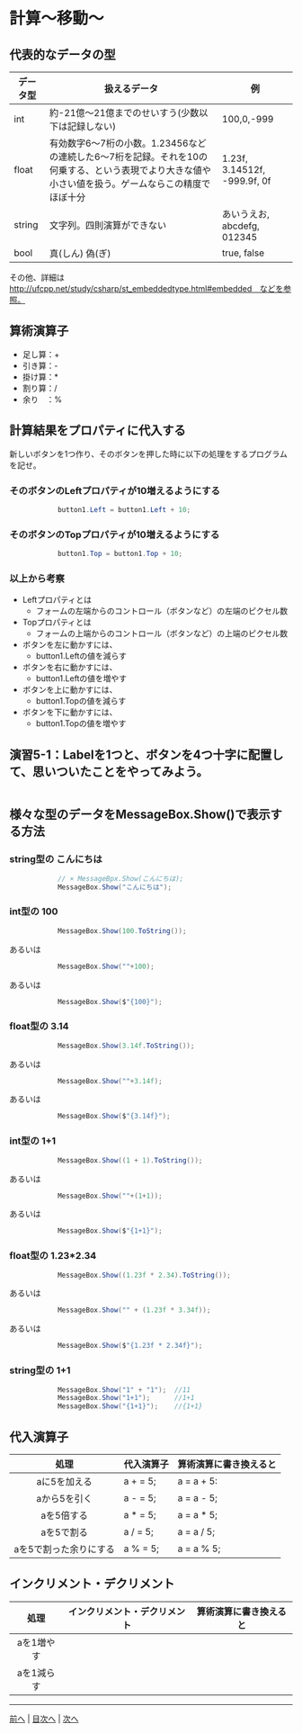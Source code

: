 # 計算～移動～

## 代表的なデータの型
|データ型|扱えるデータ|例|
|-------|-----------|--|
|int    |約-21億～21億までのせいすう(少数以下は記録しない)     |100,0,-999  |
|float  |有効数字6～7桁の小数。1.23456などの連続した6～7桁を記録。それを10の何乗する、という表現でより大きな値や小さい値を扱う。ゲームならこの精度でほぼ十分           |1.23f, 3.14512f, -999.9f, 0f  |
|string |文字列。四則演算ができない           |あいうえお, abcdefg, 012345  |
|bool   |真(しん) 偽(ぎ)           |true, false  |

その他、詳細は http://ufcpp.net/study/csharp/st_embeddedtype.html#embedded　などを参照。

## 算術演算子
- 足し算：+
- 引き算：-
- 掛け算：*
- 割り算：/
- 余り　：%

## 計算結果をプロパティに代入する
新しいボタンを1つ作り、そのボタンを押した時に以下の処理をするプログラムを記せ。

### そのボタンのLeftプロパティが10増えるようにする
```cs
            button1.Left = button1.Left + 10;
```

### そのボタンのTopプロパティが10増えるようにする
```cs
            button1.Top = button1.Top + 10;
```

### 以上から考察
- Leftプロパティとは
  - フォームの左端からのコントロール（ボタンなど）の左端のピクセル数
- Topプロパティとは
  - フォームの上端からのコントロール（ボタンなど）の上端のピクセル数
- ボタンを左に動かすには、
  - button1.Leftの値を減らす
- ボタンを右に動かすには、
  - button1.Leftの値を増やす
- ボタンを上に動かすには、
  - button1.Topの値を減らす
- ボタンを下に動かすには、
  - button1.Topの値を増やす

## 演習5-1：Labelを1つと、ボタンを4つ十字に配置して、思いついたことをやってみよう。

```cs

```

## 様々な型のデータをMessageBox.Show()で表示する方法
### string型の こんにちは
```cs
            // × MessageBpx.Show(こんにちは);
            MessageBox.Show("こんにちは");
```

### int型の 100
```cs
            MessageBox.Show(100.ToString());
```

あるいは

```cs
            MessageBox.Show(""+100);
```
あるいは

```cs
            MessageBox.Show($"{100}");
```

### float型の 3.14
```cs
            MessageBox.Show(3.14f.ToString());
```

あるいは

```cs
            MessageBox.Show(""+3.14f);
```
あるいは

```cs
            MessageBox.Show($"{3.14f}");
```

### int型の 1+1
```cs
            MessageBox.Show((1 + 1).ToString());
```

あるいは

```cs
            MessageBox.Show(""+(1+1));
```
あるいは

```cs
            MessageBox.Show($"{1+1}");
```

### float型の 1.23*2.34
```cs
            MessageBox.Show((1.23f * 2.34).ToString());
```

あるいは

```cs
            MessageBox.Show("" + (1.23f * 3.34f));
```
あるいは

```cs
            MessageBox.Show($"{1.23f * 2.34f}");
```
### string型の 1+1
```cs
            MessageBox.Show("1" + "1");  //11
            MessageBox.Show("1+1");      //1+1
            MessageBox.Show("{1+1}");    //{1+1}
```

## 代入演算子
|処理                   |代入演算子|算術演算に書き換えると|
|:---------------------:|---------|-------------------|
|aに5を加える            | a + = 5;        |     a = a + 5:                |
|aから5を引く           |  a - = 5;       |      a = a - 5;             |
|aを5倍する             |  a * = 5;       |      a = a * 5;             |
|aを5で割る             |  a / = 5;       |      a = a / 5;             |
|aを5で割った余りにする   | a % = 5;        |     a = a % 5;              |

## インクリメント・デクリメント
|処理      |インクリメント・デクリメント|算術演算に書き換えると|
|:-------:|--------------------------|----------------------|
|aを1増やす|                          |                   |		
|aを1減らす|	                      |                   |

---

[前へ](04.md) | [目次へ](README.md#%E7%9B%AE%E6%AC%A1) | [次へ](06.md)
